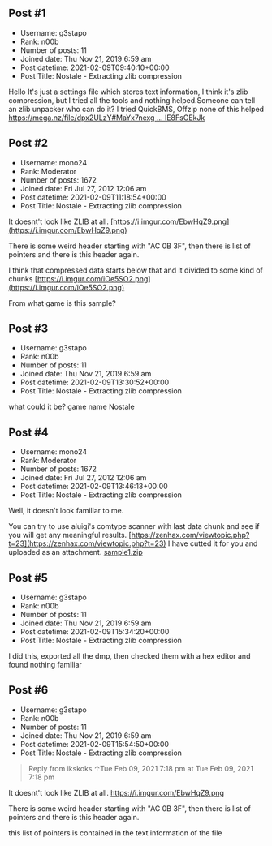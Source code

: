 ## Post #1
- Username: g3stapo
- Rank: n00b
- Number of posts: 11
- Joined date: Thu Nov 21, 2019 6:59 am
- Post datetime: 2021-02-09T09:40:10+00:00
- Post Title: Nostale - Extracting zlib compression

Hello
It's just a settings file which stores text information, I think it's zlib compression, but I tried all the tools and nothing helped.Someone can tell an zlib unpacker who can do it?
I tried QuickBMS, Offzip none of this helped
[https://mega.nz/file/dpx2ULzY#MaYx7nexg ... IE8FsGEkJk](https://mega.nz/file/dpx2ULzY#MaYx7nexgoKdLFDQmGsihMX9aDrH14f6FIE8FsGEkJk)
## Post #2
- Username: mono24
- Rank: Moderator
- Number of posts: 1672
- Joined date: Fri Jul 27, 2012 12:06 am
- Post datetime: 2021-02-09T11:18:54+00:00
- Post Title: Nostale - Extracting zlib compression

It doesnt't look like ZLIB at all.
[https://i.imgur.com/EbwHqZ9.png](https://i.imgur.com/EbwHqZ9.png)

There is some weird header starting with "AC 0B 3F",
then there is list of pointers and there is this header again.

I think that compressed data starts below that and it divided to some kind of chunks
[https://i.imgur.com/iOe5SO2.png](https://i.imgur.com/iOe5SO2.png)

From what game is this sample?
## Post #3
- Username: g3stapo
- Rank: n00b
- Number of posts: 11
- Joined date: Thu Nov 21, 2019 6:59 am
- Post datetime: 2021-02-09T13:30:52+00:00
- Post Title: Nostale - Extracting zlib compression

what could it be?
game name Nostale
## Post #4
- Username: mono24
- Rank: Moderator
- Number of posts: 1672
- Joined date: Fri Jul 27, 2012 12:06 am
- Post datetime: 2021-02-09T13:46:13+00:00
- Post Title: Nostale - Extracting zlib compression

Well, it doesn't look familiar to me.

You can try to use aluigi's comtype scanner with last data chunk
and see if you will get any meaningful results. [https://zenhax.com/viewtopic.php?t=23](https://zenhax.com/viewtopic.php?t=23)
I have cutted it for you and uploaded as an attachment.
[sample1.zip](https://xentaxbackup.github.io/file/19500_sample1.zip)
## Post #5
- Username: g3stapo
- Rank: n00b
- Number of posts: 11
- Joined date: Thu Nov 21, 2019 6:59 am
- Post datetime: 2021-02-09T15:34:20+00:00
- Post Title: Nostale - Extracting zlib compression

I did this, exported all the dmp, then checked them with a hex editor and found nothing familiar
## Post #6
- Username: g3stapo
- Rank: n00b
- Number of posts: 11
- Joined date: Thu Nov 21, 2019 6:59 am
- Post datetime: 2021-02-09T15:54:50+00:00
- Post Title: Nostale - Extracting zlib compression

> Reply from ikskoks ↑Tue Feb 09, 2021 7:18 pm at Tue Feb 09, 2021 7:18 pm
>
> 
It doesnt't look like ZLIB at all.
https://i.imgur.com/EbwHqZ9.png

There is some weird header starting with "AC 0B 3F",
then there is list of pointers and there is this header again.

this list of pointers is contained in the text information of the file
